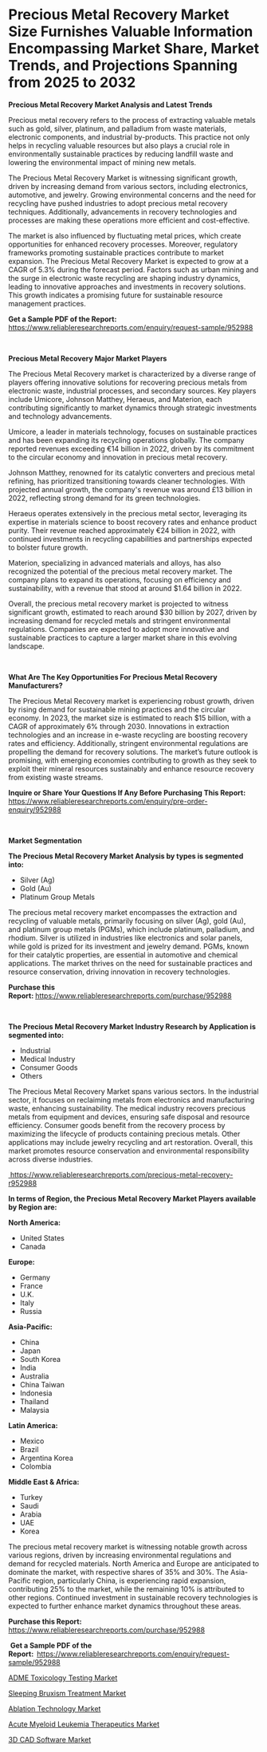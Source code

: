 <p><h1>Precious Metal Recovery Market Size Furnishes Valuable Information Encompassing Market Share, Market Trends, and Projections Spanning from 2025 to 2032</h1></p><p><strong>Precious Metal Recovery Market Analysis and Latest Trends</strong></p>
<p><p>Precious metal recovery refers to the process of extracting valuable metals such as gold, silver, platinum, and palladium from waste materials, electronic components, and industrial by-products. This practice not only helps in recycling valuable resources but also plays a crucial role in environmentally sustainable practices by reducing landfill waste and lowering the environmental impact of mining new metals.</p><p>The Precious Metal Recovery Market is witnessing significant growth, driven by increasing demand from various sectors, including electronics, automotive, and jewelry. Growing environmental concerns and the need for recycling have pushed industries to adopt precious metal recovery techniques. Additionally, advancements in recovery technologies and processes are making these operations more efficient and cost-effective.</p><p>The market is also influenced by fluctuating metal prices, which create opportunities for enhanced recovery processes. Moreover, regulatory frameworks promoting sustainable practices contribute to market expansion. The Precious Metal Recovery Market is expected to grow at a CAGR of 5.3% during the forecast period. Factors such as urban mining and the surge in electronic waste recycling are shaping industry dynamics, leading to innovative approaches and investments in recovery solutions. This growth indicates a promising future for sustainable resource management practices.</p></p>
<p><strong>Get a Sample PDF of the Report:&nbsp;</strong> <a href="https://www.reliableresearchreports.com/enquiry/request-sample/952988?utm_campaign=117&utm_medium=2&utm_source=Github&utm_content=ia&utm_term=06032025&utm_id=precious-metal-recovery">https://www.reliableresearchreports.com/enquiry/request-sample/952988</a></p>
<p>&nbsp;</p>
<p><strong>Precious Metal Recovery Major Market Players</strong></p>
<p><p>The Precious Metal Recovery market is characterized by a diverse range of players offering innovative solutions for recovering precious metals from electronic waste, industrial processes, and secondary sources. Key players include Umicore, Johnson Matthey, Heraeus, and Materion, each contributing significantly to market dynamics through strategic investments and technology advancements.</p><p>Umicore, a leader in materials technology, focuses on sustainable practices and has been expanding its recycling operations globally. The company reported revenues exceeding €14 billion in 2022, driven by its commitment to the circular economy and innovation in precious metal recovery.</p><p>Johnson Matthey, renowned for its catalytic converters and precious metal refining, has prioritized transitioning towards cleaner technologies. With projected annual growth, the company's revenue was around £13 billion in 2022, reflecting strong demand for its green technologies.</p><p>Heraeus operates extensively in the precious metal sector, leveraging its expertise in materials science to boost recovery rates and enhance product purity. Their revenue reached approximately €24 billion in 2022, with continued investments in recycling capabilities and partnerships expected to bolster future growth.</p><p>Materion, specializing in advanced materials and alloys, has also recognized the potential of the precious metal recovery market. The company plans to expand its operations, focusing on efficiency and sustainability, with a revenue that stood at around $1.64 billion in 2022.</p><p>Overall, the precious metal recovery market is projected to witness significant growth, estimated to reach around $30 billion by 2027, driven by increasing demand for recycled metals and stringent environmental regulations. Companies are expected to adopt more innovative and sustainable practices to capture a larger market share in this evolving landscape.</p></p>
<p>&nbsp;</p>
<p><strong>What Are The Key Opportunities For Precious Metal Recovery Manufacturers?</strong></p>
<p><p>The Precious Metal Recovery market is experiencing robust growth, driven by rising demand for sustainable mining practices and the circular economy. In 2023, the market size is estimated to reach $15 billion, with a CAGR of approximately 6% through 2030. Innovations in extraction technologies and an increase in e-waste recycling are boosting recovery rates and efficiency. Additionally, stringent environmental regulations are propelling the demand for recovery solutions. The market’s future outlook is promising, with emerging economies contributing to growth as they seek to exploit their mineral resources sustainably and enhance resource recovery from existing waste streams.</p></p>
<p><strong>Inquire or Share Your Questions If Any Before Purchasing This Report:</strong> <a href="https://www.reliableresearchreports.com/enquiry/pre-order-enquiry/952988?utm_campaign=117&utm_medium=2&utm_source=Github&utm_content=ia&utm_term=06032025&utm_id=precious-metal-recovery">https://www.reliableresearchreports.com/enquiry/pre-order-enquiry/952988</a></p>
<p>&nbsp;</p>
<p><strong>Market Segmentation</strong></p>
<p><strong>The Precious Metal Recovery Market Analysis by types is segmented into:</strong></p>
<p><ul><li>Silver (Ag)</li><li>Gold (Au)</li><li>Platinum Group Metals</li></ul></p>
<p><p>The precious metal recovery market encompasses the extraction and recycling of valuable metals, primarily focusing on silver (Ag), gold (Au), and platinum group metals (PGMs), which include platinum, palladium, and rhodium. Silver is utilized in industries like electronics and solar panels, while gold is prized for its investment and jewelry demand. PGMs, known for their catalytic properties, are essential in automotive and chemical applications. The market thrives on the need for sustainable practices and resource conservation, driving innovation in recovery technologies.</p></p>
<p><strong>Purchase this Report:&nbsp;</strong><a href="https://www.reliableresearchreports.com/purchase/952988?utm_campaign=117&utm_medium=2&utm_source=Github&utm_content=ia&utm_term=06032025&utm_id=precious-metal-recovery">https://www.reliableresearchreports.com/purchase/952988</a></p>
<p>&nbsp;</p>
<p><strong>The Precious Metal Recovery Market Industry Research by Application is segmented into:</strong></p>
<p><ul><li>Industrial</li><li>Medical Industry</li><li>Consumer Goods</li><li>Others</li></ul></p>
<p><p>The Precious Metal Recovery Market spans various sectors. In the industrial sector, it focuses on reclaiming metals from electronics and manufacturing waste, enhancing sustainability. The medical industry recovers precious metals from equipment and devices, ensuring safe disposal and resource efficiency. Consumer goods benefit from the recovery process by maximizing the lifecycle of products containing precious metals. Other applications may include jewelry recycling and art restoration. Overall, this market promotes resource conservation and environmental responsibility across diverse industries.</p></p>
<p><a href="https://www.reliableresearchreports.com/precious-metal-recovery-r952988?utm_campaign=117&utm_medium=2&utm_source=Github&utm_content=ia&utm_term=06032025&utm_id=precious-metal-recovery">&nbsp;https://www.reliableresearchreports.com/precious-metal-recovery-r952988</a></p>
<p><strong>In terms of Region, the Precious Metal Recovery Market Players available by Region are:</strong></p>
<p>
    <p> <strong> North America: </strong>
        <ul>
            <li>United States</li>
            <li>Canada</li>
        </ul>
        </p> 
    <p> <strong> Europe: </strong>
        <ul>
            <li>Germany</li>
            <li>France</li>
            <li>U.K.</li>
            <li>Italy</li>
            <li>Russia</li>
        </ul>
        </p> 
    <p> <strong> Asia-Pacific: </strong>
        <ul>
            <li>China</li>
            <li>Japan</li>
            <li>South Korea</li>
            <li>India</li>
            <li>Australia</li>
            <li>China Taiwan</li>
            <li>Indonesia</li>
            <li>Thailand</li>
            <li>Malaysia</li>
        </ul>
        </p> 
    <p> <strong> Latin America: </strong>
        <ul>
            <li>Mexico</li>
            <li>Brazil</li>
            <li>Argentina Korea</li>
            <li>Colombia</li>
        </ul>
        </p> 
    <p> <strong> Middle East & Africa: </strong>
        <ul>
            <li>Turkey</li>
            <li>Saudi</li>
            <li>Arabia</li>
            <li>UAE</li>
            <li>Korea</li>
        </ul>
    </p>
    </p>
<p><p>The precious metal recovery market is witnessing notable growth across various regions, driven by increasing environmental regulations and demand for recycled materials. North America and Europe are anticipated to dominate the market, with respective shares of 35% and 30%. The Asia-Pacific region, particularly China, is experiencing rapid expansion, contributing 25% to the market, while the remaining 10% is attributed to other regions. Continued investment in sustainable recovery technologies is expected to further enhance market dynamics throughout these areas.</p></p>
<p><strong>Purchase this Report: </strong><a href="https://www.reliableresearchreports.com/purchase/952988?utm_campaign=117&utm_medium=2&utm_source=Github&utm_content=ia&utm_term=06032025&utm_id=precious-metal-recovery">https://www.reliableresearchreports.com/purchase/952988</a></p>
<p>&nbsp;<strong>Get a Sample PDF of the Report:&nbsp;&nbsp;</strong><a href="https://www.reliableresearchreports.com/enquiry/request-sample/952988?utm_campaign=117&utm_medium=2&utm_source=Github&utm_content=ia&utm_term=06032025&utm_id=precious-metal-recovery">https://www.reliableresearchreports.com/enquiry/request-sample/952988</a></p>
<p><strong></strong></p>
<p><p><a href="https://github.com/signallaikun/Market-Research-Report-List-1/blob/main/adme-toxicology-testing-market.md?utm_campaign=117&utm_medium=2&utm_source=Github&utm_content=ia&utm_term=06032025&utm_id=precious-metal-recovery">ADME Toxicology Testing Market</a></p><p><a href="https://github.com/voetzeszuh/Market-Research-Report-List-1/blob/main/sleeping-bruxism-treatment-market.md?utm_campaign=117&utm_medium=2&utm_source=Github&utm_content=ia&utm_term=06032025&utm_id=precious-metal-recovery">Sleeping Bruxism Treatment Market</a></p><p><a href="https://github.com/gunbybeahmg1/Market-Research-Report-List-1/blob/main/ablation-technology-market.md?utm_campaign=117&utm_medium=2&utm_source=Github&utm_content=ia&utm_term=06032025&utm_id=precious-metal-recovery">Ablation Technology Market</a></p><p><a href="https://github.com/mateyappiazo/Market-Research-Report-List-1/blob/main/acute-myeloid-leukemia-therapeutics-market.md?utm_campaign=117&utm_medium=2&utm_source=Github&utm_content=ia&utm_term=06032025&utm_id=precious-metal-recovery">Acute Myeloid Leukemia Therapeutics Market</a></p><p><a href="https://github.com/celpabembes/Market-Research-Report-List-1/blob/main/3d-cad-software-market.md?utm_campaign=117&utm_medium=2&utm_source=Github&utm_content=ia&utm_term=06032025&utm_id=precious-metal-recovery">3D CAD Software Market</a></p></p>